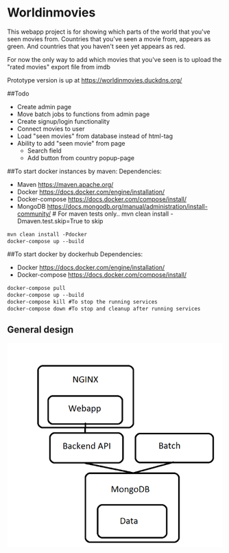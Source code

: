 # Worldinmovies


This webapp project is for showing which parts of the world that you've seen movies from.
Countries that you've seen a movie from, appears as green.
And countries that you haven't seen yet appears as red.

For now the only way to add which movies that you've seen is to upload the 
"rated movies" export file from imdb

Prototype version is up at https://worldinmovies.duckdns.org/

##Todo
* Create admin page
* Move batch jobs to functions from admin page
* Create signup/login functionality
* Connect movies to user
* Load "seen movies" from database instead of html-tag
* Ability to add "seen movie" from page
  * Search field
  * Add button from country popup-page


##To start docker instances by maven:
Dependencies:

* Maven https://maven.apache.org/
* Docker https://docs.docker.com/engine/installation/
* Docker-compose https://docs.docker.com/compose/install/
* MongoDB https://docs.mongodb.org/manual/administration/install-community/ # For maven tests only.. mvn clean install -Dmaven.test.skip=True to skip
```
mvn clean install -Pdocker
docker-compose up --build
```

##To start docker by dockerhub
Dependencies:

* Docker https://docs.docker.com/engine/installation/
* Docker-compose https://docs.docker.com/compose/install/
```
docker-compose pull
docker-compose up --build
docker-compose kill #To stop the running services
docker-compose down #To stop and cleanup after running services
```

## General design
![Architecture](worldinmovies-architecture.png)

